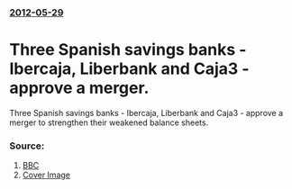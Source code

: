 ### [2012-05-29](/news/2012/05/29/index.md)

# Three Spanish savings banks - Ibercaja, Liberbank and Caja3 - approve a merger. 

Three Spanish savings banks - Ibercaja, Liberbank and Caja3 - approve a merger to strengthen their weakened balance sheets.


### Source:

1. [BBC](http://www.bbc.co.uk/news/business-18246886)
1. [Cover Image](http://ichef-1.bbci.co.uk/news/1024/media/images/60550000/jpg/_60550762_014517854-1.jpg)

